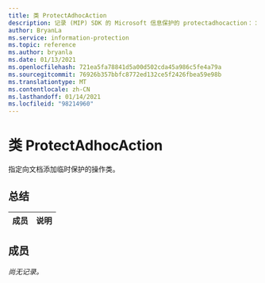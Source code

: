 ```yaml
---
title: 类 ProtectAdhocAction
description: 记录 (MIP) SDK 的 Microsoft 信息保护的 protectadhocaction：：未定义的类。
author: BryanLa
ms.service: information-protection
ms.topic: reference
ms.author: bryanla
ms.date: 01/13/2021
ms.openlocfilehash: 721ea5fa78841d5a00d502cda45a986c5fe4a79a
ms.sourcegitcommit: 76926b357bbfc8772ed132ce5f2426fbea59e98b
ms.translationtype: MT
ms.contentlocale: zh-CN
ms.lasthandoff: 01/14/2021
ms.locfileid: "98214960"
---
```

# <a name="class-protectadhocaction"></a>类 ProtectAdhocAction 
指定向文档添加临时保护的操作类。
  
## <a name="summary"></a>总结
 成员                        | 说明                                
--------------------------------|---------------------------------------------
  
## <a name="members"></a>成员
_尚无记录。_

